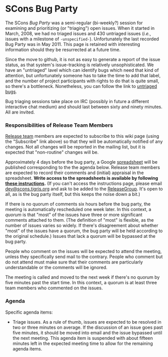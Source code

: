 

# SCons Bug Party

The SCons _Bug Party_ was a semi-regular (bi-weekly?) session for examining and prioritizing (or "triaging") open issues.  When it started in March, 2008, we had no triaged issues and 430 untriaged issues (_i.e._, issues with a milestone of `-unspecified-`). Unfortunately the last recorded Bug Party was in May 2011.  This page is retained with interesting information should they be resurrected at a future time.

Since the move to github, it is not as easy to generate a report of the issue status, as that system's issue-tracking is relatively unsophisticated.  We have an "untriaged" lavel which can identify bugs which need that kind of attention, but unfortunately someone has to take the time to add that label, and the number of project participants with rights to do that is quite small, so there's a bottleneck.  Nonetheless, you can follow the link to [untriaged bugs](https://github.com/scons/scons/issues?q=is%3Aissue+is%3Aopen+label%3Auntriaged).


Bug triaging sessions take place on IRC (possibly in future a different interactive chat medium) and should last between sixty and ninety minutes.  All are invited. 


### Responsibilities of Release Team Members

[Release team](ReleaseGroup) members are expected to subscribe to this wiki page (using the "Subscribe" link above) so that they will be automatically notified of any changes.  Not all changes will be reported in the mailing list, but it is expected that "non-routine" changes will be. 

Approximately 4 days before the bug party, a Google [spreadsheet](https://spreadsheets.google.com/ccc?key=0AtofUIe3gu6bdEJtSFQ2RTFlWHZLQmJTSTZlRkpTb2c&hl=en&authkey=CKGv8zU) will be published corresponding to the the agenda below.  Release team members are expected to record their comments and (initial) appraisal in the spreadsheet.  **Write access to the spreadsheets is available by following [these instructions](BugParty/ReadWrite).**  (If you can't access the instructions page, please email [dev@scons.tigris.org](mailto:dev@scons.tigris.org) and ask to be added to the [ReleaseGroup](ReleaseGroup).  It's open to all, as is the bug party itself, but this keeps the noise down a bit.) 

If there is no quorum of comments six hours before the bug party, the meeting is automatically rescheduled one week later.  In this context, a _quorum_ is that "most" of the issues have three or more significant comments attached to them.  (The definition of "most" is flexible, as the number of issues varies so widely.  If there's disagreement about whether "most" of the issues have a quorum, the bug party will be held according to the original schedule.)  Issues that lack a quorum will be bypassed at the bug party. 

People who comment on the issues will be expected to attend the meeting, unless they specifically send mail to the contrary.  People who comment but do not attend must make sure that their comments are particularly understandable or the comments will be ignored. 

The meeting is called and moved to the next week if there's no quorum by five minutes past the start time.  In this context, a quorum is at least three team members who commented on the issues. 


### Agenda

Specific agenda items: 

* Triage issues.  As a rule of thumb, issues are expected to be resolved in two or three minutes on average.  If the discussion of an issue goes past five minutes, it should be moved into email and the issue bypassed until the next meeting.  This agenda item is suspended with about fifteen minutes left in the expected meeting time to allow for the remaining agenda items. 